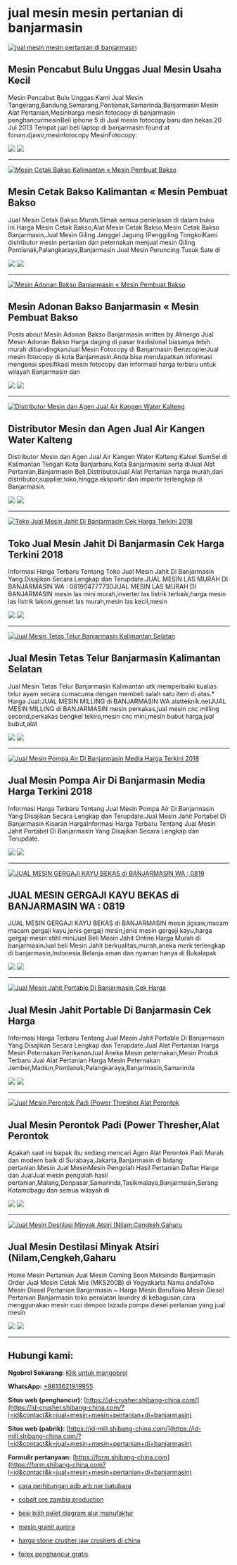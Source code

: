 # jual mesin mesin pertanian di banjarmasin

<a href="https://swt.shibang-china.com/?l=id&img&k=jual+mesin+mesin+pertanian+di+banjarmasin" target="_blank">![jual mesin mesin pertanian di banjarmasin](http://static.shibang-china.com/all-800x300/1316.jpg)</a>

## Mesin Pencabut Bulu Unggas Jual Mesin Usaha Kecil
Mesin Pencabut Bulu Unggas Kami Jual Mesin Tangerang,Bandung,Semarang,Pontianak,Samarinda,Banjarmasin Mesin Alat Pertanian,Mesinharga mesin fotocopy di banjarmasin penghancurmesinBeli iphone 5 di Jual mesin fotocopy baru dan bekas.20 Jul 2013 Tempat jual beli laptop di banjarmasin found at forum.djawir,mesinfotocopy MesinFotocopy:


<a href="https://whatsapp.shibangsoft.com/WhatsApp.php" target="_blank" title="WhatsApp">![](http://static.shibang-china.com/icon/whatsapp.png)</a> <a href="https://swt.shibang-china.com/?l=id&icon&k=jual+mesin+mesin+pertanian+di+banjarmasin" target="_blank">![](http://static.shibang-china.com/icon/chat-id.png)</a>

---

<a href="https://swt.shibang-china.com/?l=id&img&k=jual+mesin+mesin+pertanian+di+banjarmasin" target="_blank">![Mesin Cetak Bakso Kalimantan « Mesin Pembuat Bakso](http://static.shibang-china.com/all-800x300/140.jpg)</a>

## Mesin Cetak Bakso Kalimantan « Mesin Pembuat Bakso
Jual Mesin Cetak Bakso Murah.Simak semua penielasan di dalam buku ini.Harga Mesin Cetak Bakso,Alat Mesin Cetak Bakso,Mesin Cetak Bakso Banjarmasin,Jual Mesin Giling Janggel Jagung (Penggiling TongkolKami distributor mesin pertanian dan peternakan menjual mesin Giling Pontianak,Palangkaraya,Banjarmasin Jual Mesin Peruncing Tusuk Sate di


<a href="https://whatsapp.shibangsoft.com/WhatsApp.php" target="_blank" title="WhatsApp">![](http://static.shibang-china.com/icon/whatsapp.png)</a> <a href="https://swt.shibang-china.com/?l=id&icon&k=jual+mesin+mesin+pertanian+di+banjarmasin" target="_blank">![](http://static.shibang-china.com/icon/chat-id.png)</a>

---

<a href="https://swt.shibang-china.com/?l=id&img&k=jual+mesin+mesin+pertanian+di+banjarmasin" target="_blank">![Mesin Adonan Bakso Banjarmasin « Mesin Pembuat Bakso](http://static.shibang-china.com/all-800x300/1100.jpg)</a>

## Mesin Adonan Bakso Banjarmasin « Mesin Pembuat Bakso
Posts about Mesin Adonan Bakso Banjarmasin written by Almergo Jual Mesin Adonan Bakso Harga daging di pasar tradisional biasanya lebih murah dibandingkanJual Mesin Fotocopy di Banjarmasin BenzcopierJual mesin fotocopy di kota Banjarmasin.Anda bisa mendapatkan informasi mengenai spesifikasi mesin fotocopy dan informasi harga terbaru untuk wilayah Banjarmasin dan


<a href="https://whatsapp.shibangsoft.com/WhatsApp.php" target="_blank" title="WhatsApp">![](http://static.shibang-china.com/icon/whatsapp.png)</a> <a href="https://swt.shibang-china.com/?l=id&icon&k=jual+mesin+mesin+pertanian+di+banjarmasin" target="_blank">![](http://static.shibang-china.com/icon/chat-id.png)</a>

---

<a href="https://swt.shibang-china.com/?l=id&img&k=jual+mesin+mesin+pertanian+di+banjarmasin" target="_blank">![Distributor Mesin dan Agen Jual Air Kangen Water Kalteng](http://static.shibang-china.com/all-800x300/287.jpg)</a>

## Distributor Mesin dan Agen Jual Air Kangen Water Kalteng
Distributor Mesin dan Agen Jual Air Kangen Water Kalteng Kalsel SumSel di Kalimantan Tengah Kota Banjarbaru,Kota Banjarmasin) serta diJual Alat Pertanian,Banjarmasin Beli,DistributorJual Alat Pertanian harga murah,dari distributor,supplier,toko,hingga eksportir dan importir terlengkap di Banjarmasin.


<a href="https://whatsapp.shibangsoft.com/WhatsApp.php" target="_blank" title="WhatsApp">![](http://static.shibang-china.com/icon/whatsapp.png)</a> <a href="https://swt.shibang-china.com/?l=id&icon&k=jual+mesin+mesin+pertanian+di+banjarmasin" target="_blank">![](http://static.shibang-china.com/icon/chat-id.png)</a>

---

<a href="https://swt.shibang-china.com/?l=id&img&k=jual+mesin+mesin+pertanian+di+banjarmasin" target="_blank">![Toko Jual Mesin Jahit Di Banjarmasin Cek Harga Terkini 2018](http://static.shibang-china.com/all-800x300/489.jpg)</a>

## Toko Jual Mesin Jahit Di Banjarmasin Cek Harga Terkini 2018
Informasi Harga Terbaru Tentang Toko Jual Mesin Jahit Di Banjarmasin Yang Disajikan Secara Lengkap dan Terupdate.JUAL MESIN LAS MURAH DI BANJARMASIN WA : 081904777730JUAL MESIN LAS MURAH DI BANJARMASIN mesin las mini murah,inverter las listrik terbaik,harga mesin las listrik lakoni,genset las murah,mesin las kecil,mesin


<a href="https://whatsapp.shibangsoft.com/WhatsApp.php" target="_blank" title="WhatsApp">![](http://static.shibang-china.com/icon/whatsapp.png)</a> <a href="https://swt.shibang-china.com/?l=id&icon&k=jual+mesin+mesin+pertanian+di+banjarmasin" target="_blank">![](http://static.shibang-china.com/icon/chat-id.png)</a>

---

<a href="https://swt.shibang-china.com/?l=id&img&k=jual+mesin+mesin+pertanian+di+banjarmasin" target="_blank">![Jual Mesin Tetas Telur Banjarmasin Kalimantan Selatan](http://static.shibang-china.com/all-800x300/768.jpg)</a>

## Jual Mesin Tetas Telur Banjarmasin Kalimantan Selatan
Jual Mesin Tetas Telur Banjarmasin Kalimantan utk memperbaiki kualias telur ayam secara cumacuma dengan membeli salah satu item di atas.* Harga Jual:JUAL MESIN MILLING di BANJARMASIN WA alatteknik.netJUAL MESIN MILLING di BANJARMASIN mesin perkakas,jual mesin cnc milling second,perkakas bengkel tekiro,mesin cnc mini,mesin bubut harga,jual bubut,alat


<a href="https://whatsapp.shibangsoft.com/WhatsApp.php" target="_blank" title="WhatsApp">![](http://static.shibang-china.com/icon/whatsapp.png)</a> <a href="https://swt.shibang-china.com/?l=id&icon&k=jual+mesin+mesin+pertanian+di+banjarmasin" target="_blank">![](http://static.shibang-china.com/icon/chat-id.png)</a>

---

<a href="https://swt.shibang-china.com/?l=id&img&k=jual+mesin+mesin+pertanian+di+banjarmasin" target="_blank">![Jual Mesin Pompa Air Di Banjarmasin Media Harga Terkini 2018](http://static.shibang-china.com/all-800x300/730.jpg)</a>

## Jual Mesin Pompa Air Di Banjarmasin Media Harga Terkini 2018
Informasi Harga Terbaru Tentang Jual Mesin Pompa Air Di Banjarmasin Yang Disajikan Secara Lengkap dan Terupdate.Jual Mesin Jahit Portabel Di Banjarmasin Kisaran HargaInformasi Harga Terbaru Tentang Jual Mesin Jahit Portabel Di Banjarmasin Yang Disajikan Secara Lengkap dan Terupdate.


<a href="https://whatsapp.shibangsoft.com/WhatsApp.php" target="_blank" title="WhatsApp">![](http://static.shibang-china.com/icon/whatsapp.png)</a> <a href="https://swt.shibang-china.com/?l=id&icon&k=jual+mesin+mesin+pertanian+di+banjarmasin" target="_blank">![](http://static.shibang-china.com/icon/chat-id.png)</a>

---

<a href="https://swt.shibang-china.com/?l=id&img&k=jual+mesin+mesin+pertanian+di+banjarmasin" target="_blank">![JUAL MESIN GERGAJI KAYU BEKAS di BANJARMASIN WA : 0819](http://static.shibang-china.com/all-800x300/376.jpg)</a>

## JUAL MESIN GERGAJI KAYU BEKAS di BANJARMASIN WA : 0819
JUAL MESIN GERGAJI KAYU BEKAS di BANJARMASIN mesin jigsaw,macam macam gergaji kayu,jenis gergaji mesin,jenis mesin gergaji kayu,harga gergaji mesin stihl miniJual Beli Mesin Jahit Online Harga Murah di banjarmasinJual beli Mesin Jahit berkualitas,murah,aneka merk terlengkap di banjarmasin,Indonesia.Belanja aman dan nyaman hanya di Bukalapak


<a href="https://whatsapp.shibangsoft.com/WhatsApp.php" target="_blank" title="WhatsApp">![](http://static.shibang-china.com/icon/whatsapp.png)</a> <a href="https://swt.shibang-china.com/?l=id&icon&k=jual+mesin+mesin+pertanian+di+banjarmasin" target="_blank">![](http://static.shibang-china.com/icon/chat-id.png)</a>

---

<a href="https://swt.shibang-china.com/?l=id&img&k=jual+mesin+mesin+pertanian+di+banjarmasin" target="_blank">![Jual Mesin Jahit Portable Di Banjarmasin Cek Harga](http://static.shibang-china.com/all-800x300/637.jpg)</a>

## Jual Mesin Jahit Portable Di Banjarmasin Cek Harga
Informasi Harga Terbaru Tentang Jual Mesin Jahit Portable Di Banjarmasin Yang Disajikan Secara Lengkap dan Terupdate.Jual Alat Pertanian Harga Mesin Peternakan PerikananJual Aneka Mesin peternakan,Mesin Produk Terbaru Jual Alat Pertanian Harga Mesin Peternakan Jember,Madiun,Pontianak,Palangkaraya,Banjarmasin,Samarinda


<a href="https://whatsapp.shibangsoft.com/WhatsApp.php" target="_blank" title="WhatsApp">![](http://static.shibang-china.com/icon/whatsapp.png)</a> <a href="https://swt.shibang-china.com/?l=id&icon&k=jual+mesin+mesin+pertanian+di+banjarmasin" target="_blank">![](http://static.shibang-china.com/icon/chat-id.png)</a>

---

<a href="https://swt.shibang-china.com/?l=id&img&k=jual+mesin+mesin+pertanian+di+banjarmasin" target="_blank">![Jual Mesin Perontok Padi (Power Thresher,Alat Perontok](http://static.shibang-china.com/all-800x300/1423.jpg)</a>

## Jual Mesin Perontok Padi (Power Thresher,Alat Perontok
Apakah saat ini bapak ibu sedang mencari Agen Alat Perontok Padi Murah dan modern baik di Surabaya,Jakarta,Banjarmasin di bidang pertanian.Mesin Jual MesinMesin Pengolah Hasil Pertanian Daftar Harga dan JualJual mesin pengolah hasil pertanian,Malang,Denpasar,Samarinda,Tasikmalaya,Banjarmasin,Serang Kotamobagu dan semua wilayah di


<a href="https://whatsapp.shibangsoft.com/WhatsApp.php" target="_blank" title="WhatsApp">![](http://static.shibang-china.com/icon/whatsapp.png)</a> <a href="https://swt.shibang-china.com/?l=id&icon&k=jual+mesin+mesin+pertanian+di+banjarmasin" target="_blank">![](http://static.shibang-china.com/icon/chat-id.png)</a>

---

<a href="https://swt.shibang-china.com/?l=id&img&k=jual+mesin+mesin+pertanian+di+banjarmasin" target="_blank">![Jual Mesin Destilasi Minyak Atsiri (Nilam,Cengkeh,Gaharu](http://static.shibang-china.com/all-800x300/1307.jpg)</a>

## Jual Mesin Destilasi Minyak Atsiri (Nilam,Cengkeh,Gaharu
Home Mesin Pertanian Jual Mesin Coming Soon Maksindo Banjarmasin Order  Jual Mesin Cetak Mie (MKS200B) di Yogyakarta Nama andaToko Mesin Diesel Pertanian Banjarmasin ~ Harga Mesin BaruToko Mesin Diesel Pertanian Banjarmasin toko peralatan laundry di kebagusan,cara menggunakan mesin cuci denpoo lazada pompa diesel pertanian yang jual mesin


<a href="https://whatsapp.shibangsoft.com/WhatsApp.php" target="_blank" title="WhatsApp">![](http://static.shibang-china.com/icon/whatsapp.png)</a> <a href="https://swt.shibang-china.com/?l=id&icon&k=jual+mesin+mesin+pertanian+di+banjarmasin" target="_blank">![](http://static.shibang-china.com/icon/chat-id.png)</a>

---
## Hubungi kami:

**Ngobrol Sekarang:** [Klik untuk mengobrol](https://swt.shibang-china.com?l=id&contact&k=jual+mesin+mesin+pertanian+di+banjarmasin)

**WhatsApp:**  [+8613621919955](https://whatsapp.shibangsoft.com/WhatsApp.php)

**Situs web (penghancur):** [https://id-crusher.shibang-china.com/](https://id-crusher.shibang-china.com/?l=id&contact&k=jual+mesin+mesin+pertanian+di+banjarmasin)

**Situs web (pabrik):** [https://id-mill.shibang-china.com/](https://id-mill.shibang-china.com/?l=id&contact&k=jual+mesin+mesin+pertanian+di+banjarmasin)

**Formulir pertanyaan:** [https://form.shibang-china.com](https://form.shibang-china.com?l=id&contact&k=jual+mesin+mesin+pertanian+di+banjarmasin)

* [cara perhitungan adb arb nar batubara](../28/cara%20perhitungan%20adb%20arb%20nar%20batubara.md)

* [cobalt ore zambia production](../16/cobalt%20ore%20zambia%20production.md)

* [besi bijih pelet diagram alur manufaktur](../29/besi%20bijih%20pelet%20diagram%20alur%20manufaktur.md)

* [mesin granit aurora](../25/mesin%20granit%20aurora.md)

* [harga stone crusher jaw crushers di china](../16/harga%20stone%20crusher%20jaw%20crushers%20di%20china.md)

* [forex penghancur gratis](../28/forex%20penghancur%20gratis.md)